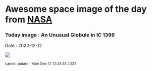 
# Awesome space image of the day from [NASA](https://api.nasa.gov/)

### Today image : An Unusual Globule in IC 1396
Date : 2022-12-12

![](https://apod.nasa.gov/apod/image/2212/IC1396_Miller_960.jpg)

<small>Latest update : Mon Dec 12 12:28:13 2022</small>
        